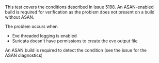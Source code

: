 This test covers the conditions described in issue 5198. An ASAN-enabled build is required for verification as the problem does not present
on a build without ASAN.

The problem occurs when
- Eve threaded logging is enabled
- Suricata doesn't have permissions to create the eve output file

An ASAN build is required to detect the condition (see the issue for the ASAN diagnostics)

